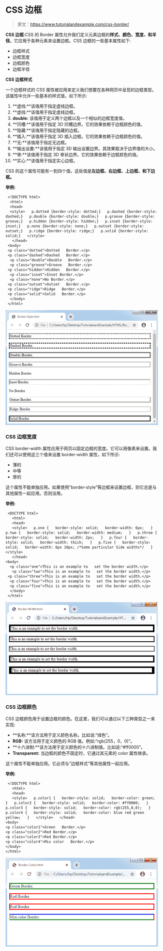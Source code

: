 # CSS 边框

> 原文：<https://www.tutorialandexample.com/css-border/>

**CSS 边框**:CSS 的 Border 属性允许我们定义元素边框的**样式、颜色、宽度、**和**半径**。它应用于各种元素来设置边框。CSS 边框的一些基本属性如下:

*   边框样式
*   边框宽度
*   边框颜色
*   边框半径

**CSS 边框样式**

一个边框样式的 CSS 属性被应用来定义我们想要在各种网页中呈现的边框类型。该属性中允许一些基本的样式值，如下所示:

1.  **虚线:**该值用于指定虚线边框。
2.  **虚线:**该值用于指定虚线边框。
3.  **double:** 该值用于定义两个边框以及一个相似的边框宽度值。
4.  **凹槽:**该值用于指定 3D 凹槽边界。它的效果依赖于边框颜色的值。
5.  **隐藏:**该值用于指定隐藏的边框。
6.  **插入:**该值用于指定 3D 插入边框。它的效果依赖于边框颜色的值。
7.  **无:**该值用于指定无边框。
8.  **输出设置:**该值用于指定 3D 输出设置边界。其效果取决于边界值的大小。
9.  **脊:**该值用于指定 3D 脊状边界。它的效果依赖于边框颜色的值。
10.  **实心:**该值用于指定实心边框。

CSS 的这个属性可能有一到四个值。这些值是**左边框、右边框、上边框、**和**下边框。**

**举例:**

```
 <!DOCTYPE html>
  <html> 
  <head> 
  <style>   p.dotted {border-style: dotted;}   p.dashed {border-style: dashed;}   p.double {border-style: double;}   p.groove {border-style: groove;}   p.hidden {border-style: hidden;}   p.inset {border-style: inset;}   p.none {border-style: none;}   p.outset {border-style: outset;}   p.ridge {border-style: ridge;}   p.solid {border-style: solid;}   </style>
   </head>  
 <body>  
 <p class="dotted">Dotted   Border.</p>  
 <p class="dashed">Dashed   Border.</p> 
  <p class="double">Double   Border.</p> 
  <p class="groove">Groove   Border.</p>  
 <p class="hidden">Hidden   Border.</p> 
  <p class="inset">Inset Border.</p> 
  <p class="none">No Border.</p>  
 <p class="outset">Outset   Border.</p>  
 <p class="ridge">Ridge   Border.</p>  
 <p class="solid">Solid   Border.</p> 
  </body>  
 </html>    
```

![CSS Border](img/37fd958ce3b59414391643f9fe91a5eb.png)

### CSS 边框宽度

CSS border-width 属性应用于网页以固定边框的宽度。它可以用像素来设置。我们还可以使用这三个值来设置 border-width 属性，如下所示:

*   薄的
*   中等
*   厚的

这个属性不能单独应用。如果使用“border-style”等边框来设置边框，则它总是与其他属性一起应用。否则没用。

**举例:**

```
 <DOCTYPE html>
   <html>
   <head>
   <style>   p.one {   border-style: solid;   border-width: 6px;   }   p.two {   border-style: solid;   border-width: medium;   }   p.three {   border-style: solid;   border-width: 2px;   }   p.four {   border-style: solid;   border-width: thick;   }   p.five {   border-style: solid;   border-width: 6px 10px; /*Some particular Side widths*/   }   </style>
   </head>   
<body> 
  <p class="one">This is an example to   set the border width.</p>
   <p class="two">This is an example to   set the border width.</p> 
 <p class="three">This is an example to   set the border width.</p> 
  <p class="four">This is an example to   set the border width.</p> 
  <p class="five">This is an example to   set the border width.</p> 
  </body>  
 </html>  
```

![CSS Border](img/5b029e796b5f9fa25cb02da607e10456.png)

### CSS 边框颜色

CSS 边框颜色用于设置边框的颜色。在这里，我们可以通过以下三种类型之一来实现:

*   **名称:**该方法用于定义颜色名称。比如说:“绿色”。
*   **RGB:** 该方法用于定义颜色的 RGB 值。例如:“rgb(255，0，0)”。
*   **十六进制:**该方法用于定义颜色的十六进制值。比如说:“#ff0000”。
*   **Transparent:** 当边框的颜色不固定时，它通过其元素的 color 属性继承。

这个属性不能单独应用。它必须与“边框样式”等其他属性一起应用。

**举例:**

```
 <!DOCTYPE html>
   <html>
   <head>
   <style>   p.color1 {   border-style: solid;   border-color: green;   }   p.color2 {   border-style: solid;   border-color: #ff0000;   }   p.color3 {   border-style: solid;   border-color: rgb(255,0,0);   }   p.color4 {   border-style: solid;   border-color: blue red green yellow;   }   </style>   </head>   
<body>   
<p class="color1">Green   Border.</p>   
<p class="color2">Red Border.</p>   
<p class="color3">Red Border.</p>   
<p class="color4">Mix color   Border.</p>   
</body>   
</html> 
```

![CSS Border](img/7ba2cc2e2f88fcecac4b1c0f20bcf7b0.png)